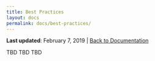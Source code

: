 ```yaml
---
title: Best Practices
layout: docs
permalink: docs/best-practices/
---
```


**Last updated**: February 7, 2019 \| [Back to Documentation]({{site.baseurl}}/docs/)

TBD TBD TBD
